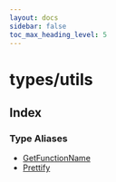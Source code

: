 ```yaml
---
layout: docs
sidebar: false
toc_max_heading_level: 5
---
```


# types/utils

## Index

### Type Aliases

- [GetFunctionName](type-aliases/GetFunctionName.md)
- [Prettify](type-aliases/Prettify.md)
